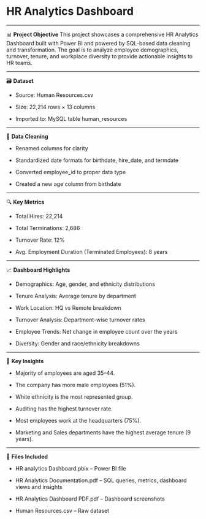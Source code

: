 # HR Analytics Dashboard 


---
📊 **Project Objective**
This project showcases a comprehensive HR Analytics Dashboard built with Power BI and powered by SQL-based data cleaning and transformation. The goal is to analyze employee demographics, turnover, tenure, and workplace diversity to provide actionable insights to HR teams.


---
🗃️ **Dataset**
- Source: Human Resources.csv

- Size: 22,214 rows × 13 columns

- Imported to: MySQL table human_resources


---
🧹 **Data Cleaning**
- Renamed columns for clarity

- Standardized date formats for birthdate, hire_date, and termdate

- Converted employee_id to proper data type

- Created a new age column from birthdate


---
🔍 **Key Metrics**
- Total Hires: 22,214

- Total Terminations: 2,686

- Turnover Rate: 12%

- Avg. Employment Duration (Terminated Employees): 8 years


---
📈 **Dashboard Highlights**
- Demographics: Age, gender, and ethnicity distributions

- Tenure Analysis: Average tenure by department

- Work Location: HQ vs Remote breakdown

- Turnover Analysis: Department-wise turnover rates

- Employee Trends: Net change in employee count over the years

- Diversity: Gender and race/ethnicity breakdowns


---
📌 **Key Insights**
- Majority of employees are aged 35–44.

- The company has more male employees (51%).

- White ethnicity is the most represented group.

- Auditing has the highest turnover rate.

- Most employees work at the headquarters (75%).

- Marketing and Sales departments have the highest average tenure (9 years).


---
📂 **Files Included**
- HR analytics Dashboard.pbix – Power BI file

- HR Analytics Documentation.pdf – SQL queries, metrics, dashboard views and insights

- HR Analytics Dashboard PDF.pdf – Dashboard screenshots

- Human Resources.csv – Raw dataset

